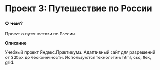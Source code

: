 # Проект 3: Путешествие по России

### О чем?
Проект о путешествии по России

**Описание**

Учебный проект Яндекс.Практикума. Адаптивный сайт для разрешений от 320px до бесконечности.
Используются технологии: html, css, flex, grid.

